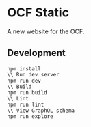 # OCF Static

A new website for the OCF.

## Development

```
npm install
\\ Run dev server
npm run dev
\\ Build
npm run build
\\ Lint
npm run lint
\\ View GraphQL schema
npm run explore
```
